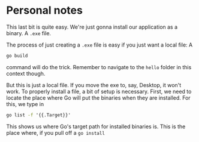 # Personal notes

This last bit is quite easy. We're just gonna install our application as a binary. A `.exe` file.

The process of just creating a `.exe` file is easy if you just want a local file:
A
```cmd
go build
```
command will do the trick. Remember to navigate to the `hello` folder in this context though.

But this is just a local file. If you move the exe to, say, Desktop, it won't work.
To properly install a file, a bit of setup is necessary. First, we need to locate the place where Go will put the binaries when they are installed. For this, we type in
```cmd
go list -f '{{.Target}}'
```
This shows us where Go's target path for installed binaries is. This is the place where, if you pull off a `go install`
